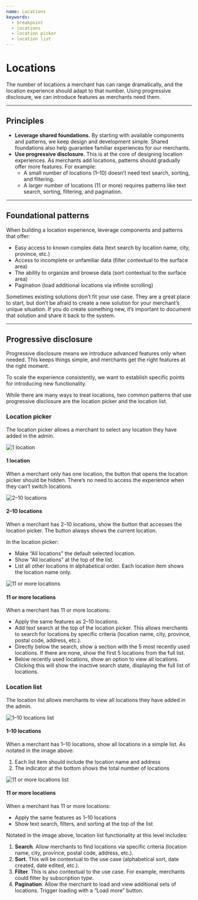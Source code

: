 ```yaml
---
name: Locations
keywords:
  - breakpoint
  - locations
  - location picker
  - location list
---
```


# Locations

The number of locations a merchant has can range dramatically, and the location experience should adapt to that number. Using progressive disclosure, we can introduce features as merchants need them.

---

## Principles

- **Leverage shared foundations.** By starting with available components and patterns, we keep design and development simple. Shared foundations also help guarantee familiar experiences for our merchants.
- **Use progressive disclosure.** This is at the core of designing location experiences. As merchants add locations, patterns should gradually offer more features. For example:
  - A small number of locations (1–10) doesn’t need text search, sorting, and filtering.
  - A larger number of locations (11 or more) requires patterns like text search, sorting, filtering, and pagination.

---

## Foundational patterns

When building a location experience, leverage components and patterns that offer:

- Easy access to known complex data (text search by location name, city, province, etc.)
- Access to incomplete or unfamiliar data (filter contextual to the surface area)
- The ability to organize and browse data (sort contextual to the surface area)
- Pagination (load additional locations via infinite scrolling)

Sometimes existing solutions don’t fit your use case. They are a great place to start, but don’t be afraid to create a new solution for your merchant’s unique situation. If you do create something new, it’s important to document that solution and share it back to the system.

---

## Progressive disclosure

Progressive disclosure means we introduce advanced features only when needed. This keeps things simple, and merchants get the right features at the right moment.

To scale the experience consistently, we want to establish specific points for introducing new functionality.

While there are many ways to treat locations, two common patterns that use progressive disclosure are the location picker and the location list.

### Location picker

The location picker allows a merchant to select any location they have added in the admin.

![1 location](/public_images/locations-page/1-location@2x.png)

#### 1 location

When a merchant only has one location, the button that opens the location picker should be hidden. There’s no need to access the experience when they can’t switch locations.

![2–10 locations](/public_images/locations-page/2-10-locations@2x.png)

#### 2–10 locations

When a merchant has 2–10 locations, show the button that accesses the location picker. The button always shows the current location.

In the location picker:

- Make “All locations” the default selected location.
- Show “All locations” at the top of the list.
- List all other locations in alphabetical order. Each location item shows the location name only.

![11 or more locations](/public_images/locations-page/11-or-more-locations-picker@2x.png)

#### 11 or more locations

When a merchant has 11 or more locations:

- Apply the same features as 2–10 locations.
- Add text search at the top of the location picker. This allows merchants to search for locations by specific criteria (location name, city, province, postal code, address, etc.).
- Directly below the search, show a section with the 5 most recently used locations. If there are none, show the first 5 locations from the full list.
- Below recently used locations, show an option to view all locations. Clicking this will show the inactive search state, displaying the full list of locations.

### Location list

The location list allows merchants to view all locations they have added in the admin.

![1–10 locations list](/public_images/locations-page/1-10-locations@2x.png)

#### 1–10 locations

When a merchant has 1–10 locations, show all locations in a simple list. As notated in the image above:

1. Each list item should include the location name and address
2. The indicator at the bottom shows the total number of locations

![11 or more locations list](/public_images/locations-page/11-or-more-locations-list@2x.png)

#### 11 or more locations

When a merchant has 11 or more locations:

- Apply the same features as 1–10 locations
- Show text search, filters, and sorting at the top of the list

Notated in the image above, location list functionality at this level includes:

1. **Search**. Allow merchants to find locations via specific criteria (location name, city, province, postal code, address, etc.).
2. **Sort**. This will be contextual to the use case (alphabetical sort, date created, date edited, etc.).
3. **Filter**. This is also contextual to the use case. For example, merchants could filter by subscription type.
4. **Pagination**. Allow the merchant to load and view additional sets of locations. Trigger loading with a “Load more” button.
